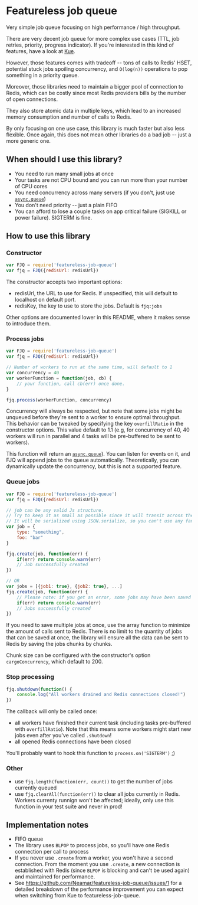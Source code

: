 Featureless job queue
======================

Very simple job queue focusing on high performance / high throughput.

There are very decent job queue for more complex use cases (TTL, job retries, priority, progress indicator). If you're interested in this kind of features, have a look at [Kue](https://github.com/Automattic/kue).

However, those features comes with tradeoff -- tons of calls to Redis' HSET, potential stuck jobs spoiling concurrency, and `O(log(n))` operations to pop something in a priority queue.

Moreover, those libraries need to maintain a bigger pool of connection to Redis, which can be costly since most Redis providers bills by the number of open connections.

They also store atomic data in multiple keys, which lead to an increased memory consumption and number of calls to Redis.

By only focusing on one use case, this library is much faster but also less flexible.
Once again, this does not mean other libraries do a bad job -- just a more generic one.

## When should I use this library?

* You need to run many small jobs at once
* Your tasks are not CPU bound and you can run more than your number of CPU cores
* You need concurrency across many servers (if you don't, just use [`async.queue`](https://caolan.github.io/async/docs.html#queue))
* You don't need priority -- just a plain FIFO
* You can afford to lose a couple tasks on app critical failure (SIGKILL or power failure). SIGTERM is fine.

## How to use this library
### Constructor
```js
var FJQ = require('featureless-job-queue')
var fjq = FJQ({redisUrl: redisUrl})
```

The constructor accepts two important options:

* redisUrl, the URL to use for Redis. If unspecified, this will default to localhost on default port.
* redisKey, the key to use to store the jobs. Default is `fjq:jobs`

Other options are documented lower in this README, where it makes sense to introduce them.

### Process jobs
```js
var FJQ = require('featureless-job-queue')
var fjq = FJQ({redisUrl: redisUrl})

// Number of workers to run at the same time, will default to 1
var concurrency = 40
var workerFunction = function(job, cb) {
    // your function, call cb(err) once done.    
}

fjq.process(workerFunction, concurrency)
```

Concurrency will always be respected, but note that some jobs might be unqueued before they're sent to a worker to ensure optimal throughput. This behavior can be tweaked by specifying the key `overfillRatio` in the constructor options. This value default to 1.1 (e.g, for concurrency of 40, 40 workers will run in parallel and 4 tasks will be pre-buffered to be sent to workers).

This function will return an [`async.queue`](https://caolan.github.io/async/docs.html#queue)). You can listen for events on it, and FJQ will append jobs to the queue automatically. Theoretically, you can dynamically update the concurrency, but this is not a supported feature.

### Queue jobs
```js
var FJQ = require('featureless-job-queue')
var fjq = FJQ({redisUrl: redisUrl})

// job can be any valid Js structure.
// Try to keep it as small as possible since it will transit across the network and be fulyl stored in Redis
// It will be serialized using JSON.serialize, so you can't use any fancy items in your job (e.g. functions)
var job = {
    type: "something",
    foo: "bar"
}

fjq.create(job, function(err) {
    if(err) return console.warn(err)
    // Job successfully created
})

// OR
var jobs = [{job1: true}, {job2: true}, ...]
fjq.create(job, function(err) {
    // Please note: if you get an error, some jobs may have been saved and others not :(
    if(err) return console.warn(err)
    // Jobs successfully created
})
```

If you need to save multiple jobs at once, use the array function to minimize the amount of calls sent to Redis. There is no limit to the quantity of jobs that can be saved at once, the library will ensure all the data can be sent to Redis by saving the jobs chunks by chunks.

Chunk size can be configured with the constructor's option `cargoConcurrency`, which default to 200.

### Stop processing
```js
fjq.shutdown(function() {
    console.log("All workers drained and Redis connections closed!")
})
```

The callback will only be called once:

* all workers have finished their current task (including tasks pre-buffered with `overfillRatio`). Note that this means some workers might start new jobs even after you've called `.shutdown`!
* all opened Redis connections have been closed

You'll probably want to hook this function to `process.on('SIGTERM')` ;)

### Other
* use `fjq.length(function(err, count))` to get the number of jobs currently queued
* use `fjq.clearAll(function(err))` to clear all jobs currently in Redis. Workers currenty runnign won't be affected; ideally, only use this function in your test suite and never in prod!

## Implementation notes
* FIFO queue
* The library uses `BLPOP` to process jobs, so you'll have one Redis connection per call to process
* If you never use `.create` from a worker, you won't have a second connection. From the moment you use `.create`, a new connection is established with Redis (since `BLPOP` is blocking and can't be used again) and maintained for performance.
* See https://github.com/Neamar/featureless-job-queue/issues/1 for a detailed breakdown of the performance improvement you can expect when switching from Kue to featureless-job-queue.
